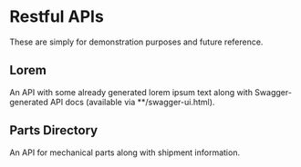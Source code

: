 # Restful APIs

These are simply for demonstration purposes and future reference.

## Lorem

An API with some already generated lorem ipsum text along with Swagger-generated API docs (available via **/swagger-ui.html).


## Parts Directory

An API for mechanical parts along with shipment information.
